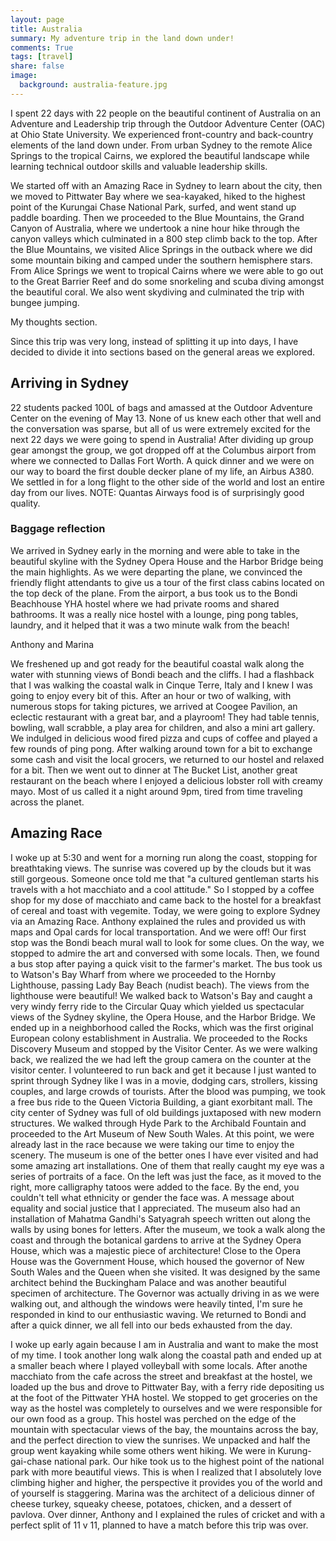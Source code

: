 ```yaml
---
layout: page
title: Australia
summary: My adventure trip in the land down under! 
comments: True
tags: [travel]
share: false
image:
  background: australia-feature.jpg
---
```


I spent 22 days with 22 people on the beautiful continent of Australia on an Adventure and Leadership trip through the Outdoor Adventure Center (OAC) at Ohio State University. We experienced front-country and back-country elements of the land down under. From urban Sydney to the remote Alice Springs to the tropical Cairns, we explored the beautiful landscape while learning technical outdoor skills and valuable leadership skills. 

We started off with an Amazing Race in Sydney to learn about the city, then we moved to Pittwater Bay where we sea-kayaked, hiked to the highest point of the Kurungai Chase National Park, surfed, and went stand up paddle boarding. Then we proceeded to the Blue Mountains, the Grand Canyon of Australia, where we undertook a nine hour hike through the canyon valleys which culminated in a 800 step climb back to the top. After the Blue Mountains, we visited Alice Springs in the outback where we did some mountain biking and camped under the southern hemisphere stars. From Alice Springs we went to tropical Cairns where we were able to go out to the Great Barrier Reef and do some snorkeling and scuba diving amongst the beautiful coral. We also went skydiving and culminated the trip with bungee jumping. 

My thoughts section. 

Since this trip was very long, instead of splitting it up into days, I have decided to divide it into sections based on the general areas we explored.

## Arriving in Sydney

22 students packed 100L of bags and amassed at the Outdoor Adventure Center on the evening of May 13. None of us knew each other that well and the conversation was sparse, but all of us were extremely excited for the next 22 days we were going to spend in Australia! After dividing up group gear amongst the group, we got dropped off at the Columbus airport from where we connected to Dallas Fort Worth. A quick dinner and we were on our way to board the first double decker plane of my life, an Airbus A380. We settled in for a long flight to the other side of the world and lost an entire day from our lives. NOTE: Quantas Airways food is of surprisingly good quality. 

### Baggage reflection

We arrived in Sydney early in the morning and were able to take in the beautiful skyline with the Sydney Opera House and the Harbor Bridge being the main highlights. As we were departing the plane, we convinced the friendly flight attendants to give us a tour of the first class cabins located on the top deck of the plane. From the airport, a bus took us to the Bondi Beachhouse YHA hostel where we had private rooms and shared bathrooms. It was a really nice hostel with a lounge, ping pong tables, laundry, and it helped that it was a two minute walk from the beach! 

Anthony and Marina

We freshened up and got ready for the beautiful coastal walk along the water with stunning views of Bondi beach and the cliffs. I had a flashback that I was walking the coastal walk in Cinque Terre, Italy and I knew I was going to enjoy every bit of this. After an hour or two of walking, with numerous stops for taking pictures, we arrived at Coogee Pavilion, an eclectic restaurant with a great bar, and a playroom! They had table tennis, bowling, wall scrabble, a play area for children, and also a mini art gallery. We indulged in delicious wood fired pizza and cups of coffee and played a few rounds of ping pong. After walking around town for a bit to exchange some cash and visit the local grocers, we returned to our hostel and relaxed for a bit. Then we went out to dinner at The Bucket List, another great restaurant on the beach where I enjoyed a delicious lobster roll with creamy mayo. Most of us called it a night around 9pm, tired from time traveling across the planet. 

## Amazing Race

I woke up at 5:30 and went for a morning run along the coast, stopping for breathtaking views. The sunrise was covered up by the clouds but it was still gorgeous. Someone once told me that "a cultured gentleman starts his travels with a hot macchiato and a cool attitude." So I stopped by a coffee shop for my dose of macchiato and came back to the hostel for a breakfast of cereal and toast with vegemite. Today, we were going to explore Sydney via an Amazing Race. Anthony explained the rules and provided us with maps and Opal cards for local transportation. And we were off! Our first stop was the Bondi beach mural wall to look for some clues. On the way, we stopped to admire the art and conversed with some locals. Then, we found a bus stop after paying a quick visit to the farmer's market. The bus took us to Watson's Bay Wharf from where we proceeded to the Hornby Lighthouse, passing Lady Bay Beach (nudist beach). The views from the lighthouse were beautiful! We walked back to Watson's Bay and caught a very windy ferry ride to the Circular Quay which yielded us spectacular views of the Sydney skyline, the Opera House, and the Harbor Bridge. We ended up in a neighborhood called the Rocks, which was the first original European colony establishment in Australia. We proceeded to the Rocks Discovery Museum and stopped by the Visitor Center. As we were walking back, we realized the we had left the group camera on the counter at the visitor center. I volunteered to run back and get it because I just wanted to sprint through Sydney like I was in a movie, dodging cars, strollers, kissing couples, and large crowds of tourists. After the blood was pumping, we took a free bus ride to the Queen Victoria Building, a giant exorbitant mall. The city center of Sydney was full of old buildings juxtaposed with new modern structures. We walked through Hyde Park to the Archibald Fountain and proceeded to the Art Museum of New South Wales. At this point, we were already last in the race because we were taking our time to enjoy the scenery. The museum is one of the better ones I have ever visited and had some amazing art installations. One of them that really caught my eye was a series of portraits of a face. On the left was just the face, as it moved to the right, more calligraphy tatoos were added to the face. By the end, you couldn't tell what ethnicity or gender the face was. A message about equality and social justice that I appreciated. The museum also had an installation of Mahatma Gandhi's Satyagrah speech written out along the walls by using bones for letters. After the museum, we took a walk along the coast and through the botanical gardens to arrive at the Sydney Opera House, which was a majestic piece of architecture! Close to the Opera House was the Government House, which housed the governor of New South Wales and the Queen when she visited. It was designed by the same architect behind the Buckingham Palace and was another beautiful specimen of architecture. The Governor was actually driving in as we were walking out, and although the windows were heavily tinted, I'm sure he responded in kind to our enthusiastic waving. We returned to Bondi and after a quick dinner, we all fell into our beds exhausted from the day. 

I woke up early again because I am in Australia and want to make the most of my time. I took another long walk along the coastal path and ended up at a smaller beach where I played volleyball with some locals. After anothe macchiato from the cafe across the street and breakfast at the hostel, we loaded up the bus and drove to Pittwater Bay, with a ferry ride depositing us at the foot of the Pittwater YHA hostel. We stopped to get groceries on the way as the hostel was completely to ourselves and we were responsible for our own food as a group. This hostel was perched on the edge of the mountain with spectacular views of the bay, the mountains across the bay, and the perfect direction to view the sunrises. We unpacked and half the group went kayaking while some others went hiking. We were in Kurung-gai-chase national park. Our hike took us to the highest point of the national park with more beautiful views. This is when I realized that I absolutely love climbing higher and higher, the perspective it provides you of the world and of yourself is staggering. Marina was the architect of a delicious dinner of cheese turkey, squeaky cheese, potatoes, chicken, and a dessert of pavlova. Over dinner, Anthony and I explained the rules of cricket and with a perfect split of 11 v 11, planned to have a match before this trip was over. 

  